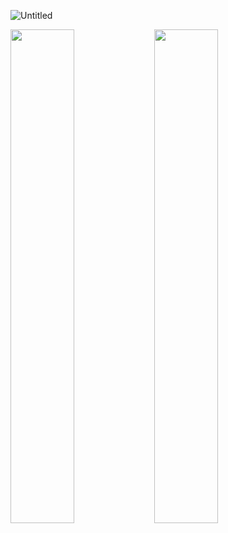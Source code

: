 ![Untitled](https://user-images.githubusercontent.com/93541939/155840794-17d857b8-dfc3-44eb-a2fb-22561b39079c.png)


<img align="left" width="45%" src="https://github-readme-stats.vercel.app/api?username=IRdark6826&show_icons=true&hide_border=true&theme=tokyonight">
<img align="left" width="45%" src="https://github-readme-stats.vercel.app/api/top-langs?username=IRdark6826&show_icons=true&hide_border=true&theme=tokyonight&layout=compact">
